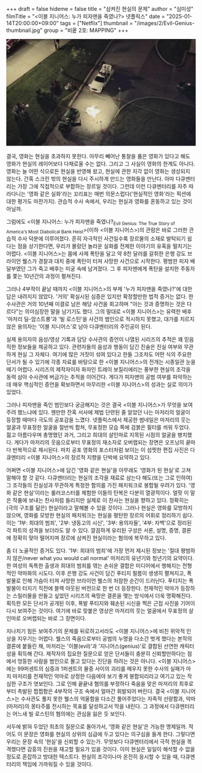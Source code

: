+++
draft = false
hideme = false
title = "삼켜진 현실의 문제"
author = "심미성"
filmTitle = "<이블 지니어스: 누가 피자맨을 죽였나?> 넷플릭스"
date = "2025-01-14T20:00:00+09:00"
tags = ["Netflix"]
thumbnail = "/images/2/Evil-Genius-thumbnail.jpg"
group = "비옽 2호: MAPPING"
+++

![Evil Genius](/images/2/Evil-Genius-1.jpg)

결국, 영화는 현실을 초과하지 못한다. 아무리 빼어난 통찰을 품은 영화가 있다고 해도 영화가 현실의 레이어보다 다채로울 수는 없다. 그리고 그 사실이 영화의 한계도 아니다. 영화는 늘 어떤 식으로든 현실을 반영해 왔고, 현실에 관한 지각 없이 영화는 생성되지 않는다. 간혹 스크린 밖의 현실을 다시 주시하게 만드는 영화들을 만난다. 아마 다큐멘터리는 가장 그에 직접적으로 부합하는 장르일 것이다. 그런데 이런 다큐멘터리를 자주 따라다니는 '영화 같은 실화'라는 꼬리표는 매번 의문스럽다('현실적인 영화'라는 픽션에 대한 평가도 마찬가지). 관습적 수사 속에서, 우리는 현실과 영화를 혼동하고 있는 것이 아닐까.

그럼에도 <이블 지니어스: 누가 피자맨을 죽였나?<sub>Evil Genius: The True Story of America's Most Diabolical Bank Heist</sub>>(이하 <이블 지니어스>)의 관람은 바로 그러한 관습적 수사 덕분에 이루어졌다. 흔히 자극적인 사건일수록 장르물의 소재로 발탁되기 쉽다는 점을 상기한다면, 우리가 몰랐던 놀라운 실화를 전제한 이야기의 유혹을 떨치기는 어렵다. <이블 지니어스>는 몸에 사제 폭탄을 달고 약 8천 달러를 갈취한 은행 강도 브라이언 웰스가 경찰과 대치 중에 폭탄이 터져 사망한 사건으로 시작한다. 평범한 피자 배달부였던 그가 죽고 배후는 미궁 속에 남겨졌다. 그 후 피자맨에게 폭탄을 설치한 주동자를 쫓는 10년간의 과정이 펼쳐진다.

그러나 4부작이 끝날 때까지 <이블 지니어스>의 부제 '누가 피자맨을 죽였나?'에 대한 답은 내려지지 않았다. '거의' 확실시된 심증은 있지만 확정할만한 법적 증거는 없다. 한 수사관은 거의 10년째 미결로 남은 해당 사건을 회고하며 "아는 것과 증명하는 것은 다르다"는 의미심장한 말을 남기기도 했다. 그의 말대로 <이블 지니어스>는 유력한 배후 '마저리 딜-암스트롱'과 '빌 로스틴'을 사건의 범인으로 적시하지 못했고, 대가를 치르지 않은 용의자는 '이블 지니어스'로 남아 다큐멘터리의 주인공이 된다.

실제 용의자의 음성/영상 기록과 담당 수사관의 증언이 나열된 시리즈의 추적은 꽤 믿음직한 정보들을 제공하고 있다. 관련자들의 음성과 행동이 담긴 진술은 진실 여부와 무관하게 현실 그 자체다. 여기에 많은 거짓이 섞여 있다고 한들 그조차도 어떤 식의 주요한 단서가 될 수 있기에 각종 자료를 바탕으로 한 <이블 지니어스>의 전개는 시종일관 눈을 떼기 어렵다. 시리즈의 제작자이자 화자인 트레이 보질리에리는 풍부한 현실의 조각을 동력 삼아 수사관에 버금가는 추적을 이어간다. 게다가 피자맨의 공범 여부를 파악하는 데 매우 핵심적인 증언을 확보하면서 마무리한 <이블 지니어스>의 성과는 실로 의미가 있었다.

그러나 피자맨을 죽인 범인보다 궁금해지는 것은 결국 <이블 지니어스>가 무엇을 보여주려 했느냐에 있다. 웬만한 잔혹 서사에 제법 단련된 줄 알았던 나는 마저리의 얼굴이 등장할 때마다 극도의 공포감을 느꼈다. 넷플릭스에서 제공한 썸네일은 마저리의 웃는 얼굴과 무표정한 얼굴을 절반씩 합쳐, 무표정한 모습 쪽에 검붉은 필터를 씌워 두었다. 젊고 아름다우며 총명했던 과거, 그리고 희대의 살인마로 지목된 시점의 얼굴을 병치했다. 게다가 마저리의 웃음으로부터 무표정의 재소자로 오버랩되는 장면은 오프닝의 끝마다 반복적으로 제시된다. 마치 공포 영화의 포스터처럼 보이는 이 섬찟한 편집 사진은 다큐멘터리 <이블 지니어스>의 장르적 지향을 단박에 요약하고 있다.

어쩌면 <이블 지니어스>에 담긴 '영화 같은 현실'을 아무래도 '영화가 된 현실'로 고쳐 말해야 할 것 같다. 다큐멘터리는 현실의 조각을 재료로 삼는다 해도(또는 그로 인하여) 그 조각들의 진실성과 무관하게 특정한 함의를 가진 패치워크로 봉합될 우려가 있다. '영화 같은 현실'이라는 롤러코스터를 체험한 이들의 탄복은 다분히 열광적이다. 얼핏 이 말은 작품에 보내는 찬사처럼 들리지만 실제로 이 찬사는 현실을 향하고 있다. 정확히는 (극의 구조를 닮은) 현실이라고 말해볼 수 있을 것이다. 그러나 현실은 영화를 모방하지 않으며, 영화를 모방한 현실의 패치워크는 현실을 평탄한 장르의 어휘로 정리하기 쉽다. 이는 '1부: 희대의 범죄', '2부: 냉동고의 시신', '3부: 용의자들', '4부: 자백'으로 정리된 각 파트의 성격을 보더라도 알 수 있다. 깔끔하게 유리된 구성은 서론, 설명, 증명, 결론에 정확히 맞아 떨어지며 장르에 삼켜진 현실이라는 혐의에 복무하고 있다.

좀 더 노골적인 증거도 있다. '1부: 희대의 범죄'에 가장 먼저 제시된 정보는 '절대 평범하지 않은/never what you would call normal' 마저리의 유년기와 청년기의 요약이다. 한 여성의 독특한 출생과 희대의 범죄를 엮는 손쉬운 결합은 미디어에서 행해지는 전형적인 악마화의 시도다. 이후 은행 강도 사건이 담긴 푸티지 필름이 생생히 펼쳐지고, 폭발물로 인해 가슴이 터져 사망한 브라이언 웰스의 처참한 순간이 드러난다. 푸티지는 폭발물이 터지기 직전에 블랙 아웃된 버전으로 한 번 더 등장한다. 천재적인 악마가 등장하는 스릴러물을 만들고 싶었던 시리즈의 욕망은 결론을 맺는 방식에서 더욱 명확해진다. 획득한 모든 단서가 공개된 이후, 폭발 푸티지와 훼손된 시신을 찍은 근접 사진을 기어이 다시 보여주는 것이다. 여기에 바로 맞붙은 영상은 마저리의 웃는 얼굴에서 무표정의 살인마로 오버랩되는 바로 그 장면이다.

지나치기 힘든 보여주기의 문제를 뒤로하고서라도 <이블 지니어스>에 비친 위악적 인상을 지우기는 어렵다. 웰스의 죽음으로부터 공범의 누명을 다소간 벗게 했다는 본작의 결론에 붙들린 채, 마저리는 '이블(evil)'과 '지니어스(genius)'로 결합된 선연한 캐릭터성을 획득해 간다. 제작자의 집요한 질문으로 얻은 단서들이 충분히 신뢰할만하다는 점에서 엉뚱한 사람을 범인으로 몰고 있다는 진단을 하려는 것은 아니다. <이블 지니어스>에는 99퍼센트의 심증과 1퍼센트의 물증 사이의 괴리를 메우지 못한 수사의 실패가 마치 마저리를 천재적인 악마로 상정한 다음에야 보기 좋게 봉합되리라고 여기고 있는 작심한 구조가 엿보인다. 그로 인해 끝끝내 혐의를 부정하다 죽음을 맞은 마저리의 최후로부터 촉발된 찝찝함은 4부작의 구조 속에서 얼마간 휘발되어 버린다. 결국 <이블 지니어스>는 수사관도 풀지 못한 웰스의 억울함을 다소간 풀어주었다는 자족적 선량함과, 악마(마저리)의 몽타주를 전시하는 목표를 달성하고서 막을 내린다. 그 과정에서 다큐멘터리는 어느새 빌 로스틴의 혐의에는 관심을 잃은 듯 보인다.

서두에 밝혀 두었던 최초의 질문으로 돌아가서, '영화 같은 현실'은 가능한 명제일까. 적어도 이 문장은 영화를 현실의 상위의 심급에 두고 있다는 의구심을 들게 한다. 그렇다면 우리는 문장 속의 '현실'을 신뢰할 수 있는가. 무엇보다 다큐멘터리에서 극적 현실을 목격했다면 감흥의 진원을 재고할 필요가 있을 것이다. 이미 현실은 일일이 해석할 수 없을 정도로 혼잡하고 방대한 텍스트다. 현실의 조각이나마 온전히 응시할 수 있을 때, 다큐멘터리의 책임에 가까워질 수 있을 것이다.
